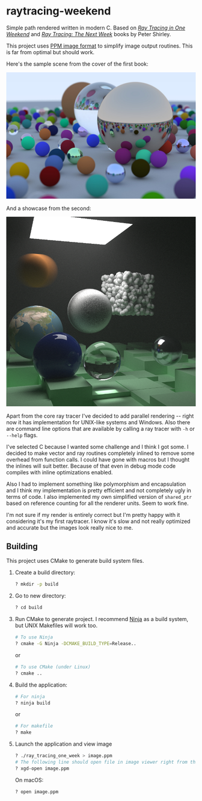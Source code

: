 # raytracing-weekend

Simple path rendered written in modern C. Based on [_Ray Tracing in One
Weekend_](https://raytracing.github.io/books/RayTracingInOneWeekend.html) and [_Ray Tracing: The Next Week_](https://raytracing.github.io/books/RayTracingTheNextWeek.html) books by Peter Shirley.

This project uses [PPM image format](https://en.wikipedia.org/wiki/Netpbm#PPM_example) to simplify image output routines. This is far from optimal but should work.

Here's the sample scene from the cover of the first book:

![Sample image](/images/basic_rendering.jpg)

And a showcase from the second: 

![Showcase image](/images/showcase.png)

Apart from the core ray tracer I've decided to add parallel rendering -- right now it has implementation for UNIX-like systems and Windows. Also there are command line options that are available by calling a ray tracer with `-h` or `--help` flags.

I've selected C because I wanted some challenge and I think I got some. I decided to make vector and ray routines completely inlined to remove some overhead from function calls. I could have gone with macros but I thought the inlines will suit better. Because of that even in debug mode code compiles with inline optimizations enabled.

Also I had to implement something like polymorphism and encapsulation and I think my implementation is pretty efficient and not completely ugly in terms of code. I also implemented my own simplified version of `shared_ptr` based on reference counting for all the renderer units. Seem to work fine.

I'm not sure if my render is entirely correct but I'm pretty happy with it considering it's my first raytracer. I know it's slow and not really optimized and accurate but the images look really nice to me.

## Building

This project uses CMake to generate build system files.

1. Create a build directory:
   ```bash
   ? mkdir -p build
   ```
1. Go to new directory:
   ```bash
   ? cd build
   ```
1. Run CMake to generate project. I recommend [Ninja](https://ninja-build.org/) as a build system, but UNIX Makefiles
   will work too.
   ```bash
   # To use Ninja
   ? cmake -G Ninja -DCMAKE_BUILD_TYPE=Release..
   ```
   or
   ```bash
   # To use CMake (under Linux)
   ? cmake ..
   ```
1. Build the application:
   ```bash
   # For ninja
   ? ninja build
   ```
   or
   ```bash
   # For makefile
   ? make
   ```
1. Launch the application and view image
   ```bash
   ? ./ray_tracing_one_week > image.ppm
   # The following line should open file in image viewer right from the console although it may not work -- depends on the distro settings
   ? xgd-open image.ppm
   ```
   On macOS:
   ```bash
   ? open image.ppm
   ```
